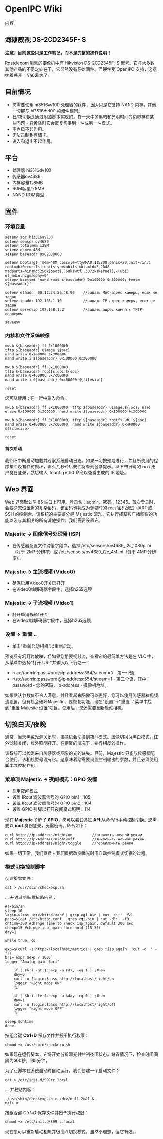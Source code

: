 # OpenIPC Wiki 
[内容](../README.zh.md)

海康威视 DS-2CD2345F-IS 
--------------

**注意，目前这些只是工作笔记，而不是完整的操作说明！**

Rostelecom 销售的摄像机中有 Hikvision DS-2CD2345F-IS 型号。它与大多数其他产品的不同之处在于，它显然没有原始固件。但硬件受 OpenIPC 支持，这意味着并非一切都丢失了。

## 目前情况
- 您需要使用 hi3516av100 处理器的组件，因为只是它支持 NAND 内存，其他一切都与 hi3516dv100 的组件相同。
- 日/夜切换是通过附加脚本实现的。在一天中的黑暗和光明时间的边界存在某些问题 - 在黄昏时它会反复切换到一种或另一种模式。 
- 麦克风不起作用。
- 无法录制到存储卡。 
- 进入和退出不起作用。

## 平台
- 处理器 hi3516dv100
- 传感器ov4689
- 内存容量128MB
- ROM容量128MB
- NAND ROM类型

## 固件
### 环境变量
```
setenv soc hi3516av100
setenv sensor ov4689
setenv totalmem 128M
setenv osmem 48M
setenv baseaddr 0x82000000

setenv bootargs 'mem=48M console=ttyAMA0,115200 panic=20 init=/init root=ubi0:rootfs rootfstype=ubifs ubi.mtd=3,2048 mtdparts=hinand:256k(boot),768k(wtf),3072k(kernel),-(ubi) of_mdio.higmacphy=0'
setenv bootcmd 'nand read ${baseaddr} 0x100000 0x300000; bootm ${baseaddr}'

setenv ethaddr 00:12:34:56:78:90    //задать MAC-адрес камеры, если не задан
setenv ipaddr 192.168.1.10          //задать IP-адрес камеры, если не задан
setenv serverip 192.168.1.2         //задать адрес компа с TFTP-сервером

saveenv
```
### 内核和文件系统映像 
```
mw.b ${baseaddr} ff 0x1000000
tftp ${baseaddr} uImage.${soc}
nand erase 0x100000 0x300000
nand write.i ${baseaddr} 0x100000 0x300000

mw.b ${baseaddr} ff 0x1000000
tftp ${baseaddr} rootfs.ubi.${soc}
nand erase 0x400000 0x7c00000
nand write.i ${baseaddr} 0x400000 ${filesize}

reset
```
您可以使用 **;** 在一行中输入命令： 
```
mw.b ${baseaddr} ff 0x1000000; tftp ${baseaddr} uImage.${soc}; nand erase 0x100000 0x300000; nand write ${baseaddr} 0x100000 0x300000

mw.b ${baseaddr} ff 0x1000000; tftp ${baseaddr} rootfs.ubi.${soc}; nand erase 0x400000 0x7c00000; nand write ${baseaddr} 0x400000 ${filesize}

reset
```
#### 首次启动 
我们不中断启动加载并观察系统启动日志。如果一切按预期进行，并且所使用的程序集中没有任何损坏，那么几秒钟后我们将看到登录提示。以不带密码的 root 用户身份登录，然后输入 ifconfig eth0 命令以查看生成的 IP 地址。
## Web 界面 
Web 界面默认在 85 端口上可用。登录名：admin，密码：12345。首次登录时，会要求您设置新的复杂密码，该密码也将成为登录时的 root 密码通过 UART 或 SSH 的控制台。该系统的主要部分是 Majestic 流光。它执行捕获和广播图像的功能以及与其相关的所有其他操作。我们需要设置它。
### Majestic -> 图像信号处理器 (ISP)
- 在传感器配置文件路径字段中，选择 /etc/sensors/ov4689_i2c_1080p.ini（对于 2MP 分辨率）或 /etc/sensors/ov4689_i2c_4M.ini（对于 4MP 分辨率）。
### Majestic -> 主流视频 (Video0)
- 确保启用Video0开关已打开
- 在Video0编解码器字段中，选择h265选项
### Majestic -> 子流视频 (Video1)
- 打开启用视频1开关
- 在Video1编解码器字段中，选择h265选项
### 设置 -> 重置...
- 单击"重新启动相机"以重新启动。

预览只有幻灯片放映，但如果您想要视频流，查看它的最简单方法是在 VLC 中，从菜单中选择"打开 URL"并输入以下行之一：

- rtsp://admin:password@ip-address:554/stream=0 - 第一个流
- rtsp://admin:password@ip-address:554/stream=1 - 第二个流，其中：password - 您的密码，ip-address - 摄像机地址。

如果默认参数值不令人满意，并且看起来图像可以更好，您可以使用传感器和视频流设置，但有机会破坏Majestic。要恢复功能，请在"设置"->"重置..."菜单中找到"重置 Majestic 设置"项目。使用后，您还需要重新启动相机。
## 切换白天/夜晚 
通常，当天黑或光源关闭时，摄像机会切换到夜间模式。图像切换为黑白模式，红外滤镜关闭，红外照明打开。在相反的情况下，执行相反的操作。

该系统可以检测来自传感器或图像的光的缺失。目前，Majestic 只能与传感器配合使用。该相机型号没有它。这意味着您需要设置控制输出的参数，并且必须使用脚本来控制它们。
### 菜单项 Majestic -> 夜间模式：GPIO 设置
- 启用夜间模式
- 设置 IRcut 滤波器信号的 GPIO pin1：105
- 设置 IRcut 滤波器信号的 GPIO pin2：104
- 设置 GPIO 引脚以打开夜间模式照明：114

现在 **Majestic** 了解了 **GPIO**，您可以尝试通过 **API** 从命令行手动控制切换。您需要以 **root** 身份登录，无需密码。命令如下：
```
curl http://ip-address/night/on         //включить ночной режим.
curl http://ip-address/night/off        //выключить ночной режим.
curl http://ip-address/night/toggle     //переключить режим.
```
如果一切正常，我们继续 - 我们根据改变曝光时间自动控制模式切换的过程。

### 模式切换控制脚本 
创建脚本文件： 
```
cat > /usr/sbin/checkexp.sh
```
… 并通过剪贴板粘贴内容： 
```
#!/bin/sh
sleep 10
login=$(cat /etc/httpd.conf | grep cgi-bin | cut -d':' -f2)
pass=$(cat /etc/httpd.conf | grep cgi-bin | cut -d':' -f3)
chtime=300 #change time to check isp_again, default 300 sec
chexp=15 #change isp_again threshold (15-30)
day=1

while true; do

exp=$(curl -s http://localhost/metrics | grep ^isp_again | cut -d' ' -f2)
bri=`expr $exp / 1000`
logger "Analog gain $bri"

    if [ $bri -gt $chexp -a $day -eq 1 ] ;then
	day=0
	curl -u $login:$pass http://localhost/night/on
	logger "Night mode ON"
    fi
	
	if [ $bri -le $chexp -a $day -eq 0 ] ;then
	day=1
	curl -u $login:$pass http://localhost/night/off
	logger "Night mode OFF"
    fi

sleep $chtime
done
```
按组合键 **Ctrl+D** 保存文件并授予执行权限： 
```
chmod +x /usr/sbin/checkexp.sh
```
如果现在运行脚本，它将开始分析曝光并控制夜间状态。缺省情况下，检查时间间隔为300秒，即5分钟。

为了让脚本在系统启动时自动运行，我们创建一个启动文件： 
```
cat > /etc/init.d/S99rc.local
```
… 并粘贴内容： 
```
./usr/sbin/checkexp.sh > /dev/null 2>&1 &
exit 0
```
按组合键 *Ctrl+D* 保存文件并授予执行权限： 
```
chmod +x /etc/init.d/S99rc.local
```
现在您可以重新启动相机并很高兴切换模式，虽然不理想，但它有效。

